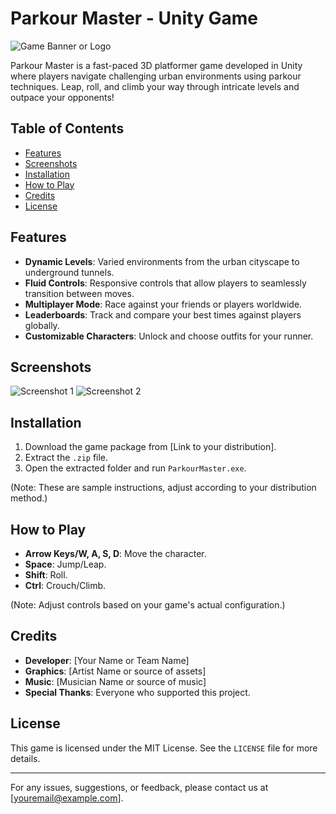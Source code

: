 # Parkour Master - Unity Game

![Game Banner or Logo](path/to/your/banner_or_logo.png)

Parkour Master is a fast-paced 3D platformer game developed in Unity where players navigate challenging urban environments using parkour techniques. Leap, roll, and climb your way through intricate levels and outpace your opponents!

## Table of Contents
- [Features](#features)
- [Screenshots](#screenshots)
- [Installation](#installation)
- [How to Play](#how-to-play)
- [Credits](#credits)
- [License](#license)

## Features
- **Dynamic Levels**: Varied environments from the urban cityscape to underground tunnels.
- **Fluid Controls**: Responsive controls that allow players to seamlessly transition between moves.
- **Multiplayer Mode**: Race against your friends or players worldwide.
- **Leaderboards**: Track and compare your best times against players globally.
- **Customizable Characters**: Unlock and choose outfits for your runner.

## Screenshots
![Screenshot 1](path/to/screenshot1.png)
![Screenshot 2](path/to/screenshot2.png)

## Installation
1. Download the game package from [Link to your distribution].
2. Extract the `.zip` file.
3. Open the extracted folder and run `ParkourMaster.exe`.

(Note: These are sample instructions, adjust according to your distribution method.)

## How to Play
- **Arrow Keys/W, A, S, D**: Move the character.
- **Space**: Jump/Leap.
- **Shift**: Roll.
- **Ctrl**: Crouch/Climb.

(Note: Adjust controls based on your game's actual configuration.)

## Credits
- **Developer**: [Your Name or Team Name]
- **Graphics**: [Artist Name or source of assets]
- **Music**: [Musician Name or source of music]
- **Special Thanks**: Everyone who supported this project.

## License
This game is licensed under the MIT License. See the `LICENSE` file for more details.

---

For any issues, suggestions, or feedback, please contact us at [youremail@example.com].


